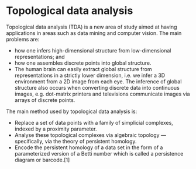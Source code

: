 Topological data analysis 
==========================
Topological data analysis (TDA) is a new area of study aimed at having applications in areas such as data mining and computer vision. The main problems are:

- how one infers high-dimensional structure from low-dimensional representations; and
- how one assembles discrete points into global structure.
- The human brain can easily extract global structure from representations in a strictly lower dimension, i.e. we infer a 3D environment from a 2D image from each eye. The inference of global structure also occurs when converting discrete data into continuous images, e.g. dot-matrix printers and televisions communicate images via arrays of discrete points.

The main method used by topological data analysis is:

- Replace a set of data points with a family of simplicial complexes, indexed by a proximity parameter.
- Analyse these topological complexes via algebraic topology — specifically, via the theory of persistent homology.
- Encode the persistent homology of a data set in the form of a parameterized version of a Betti number which is called a persistence diagram or barcode.[1]
